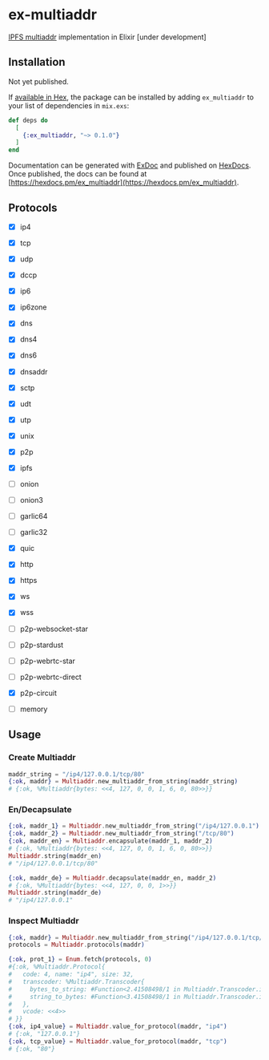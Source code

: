 # ex-multiaddr
[IPFS multiaddr](https://multiformats.io/multiaddr/) implementation in Elixir [under development]

## Installation
Not yet published.

If [available in Hex](https://hex.pm/docs/publish), the package can be installed
by adding `ex_multiaddr` to your list of dependencies in `mix.exs`:

```elixir
def deps do
  [
    {:ex_multiaddr, "~> 0.1.0"}
  ]
end
```

Documentation can be generated with [ExDoc](https://github.com/elixir-lang/ex_doc)
and published on [HexDocs](https://hexdocs.pm). Once published, the docs can
be found at [https://hexdocs.pm/ex_multiaddr](https://hexdocs.pm/ex_multiaddr).

## Protocols
- [X] ip4
- [X] tcp
- [X] udp
- [X] dccp
- [X] ip6
- [X] ip6zone
- [X] dns
- [X] dns4
- [X] dns6
- [X] dnsaddr
- [X] sctp
- [X] udt
- [X] utp
- [X] unix
- [X] p2p
- [X] ipfs
- [ ] onion
- [ ] onion3
- [ ] garlic64
- [ ] garlic32
- [X] quic
- [X] http
- [X] https
- [X] ws
- [X] wss
- [ ] p2p-websocket-star
- [ ] p2p-stardust
- [ ] p2p-webrtc-star
- [ ] p2p-webrtc-direct
- [X] p2p-circuit
- [ ] memory



## Usage

### Create Multiaddr
```elixir
maddr_string = "/ip4/127.0.0.1/tcp/80"
{:ok, maddr} = Multiaddr.new_multiaddr_from_string(maddr_string)
# {:ok, %Multiaddr{bytes: <<4, 127, 0, 0, 1, 6, 0, 80>>}}
```

### En/Decapsulate
```Elixir
{:ok, maddr_1} = Multiaddr.new_multiaddr_from_string("/ip4/127.0.0.1")
{:ok, maddr_2} = Multiaddr.new_multiaddr_from_string("/tcp/80")
{:ok, maddr_en} = Multiaddr.encapsulate(maddr_1, maddr_2)
# {:ok, %Multiaddr{bytes: <<4, 127, 0, 0, 1, 6, 0, 80>>}}
Multiaddr.string(maddr_en)
# "/ip4/127.0.0.1/tcp/80"

{:ok, maddr_de} = Multiaddr.decapsulate(maddr_en, maddr_2)
# {:ok, %Multiaddr{bytes: <<4, 127, 0, 0, 1>>}}
Multiaddr.string(maddr_de)
# "/ip4/127.0.0.1"
```

### Inspect Multiaddr
```elixir
{:ok, maddr} = Multiaddr.new_multiaddr_from_string("/ip4/127.0.0.1/tcp/80")
protocols = Multiaddr.protocols(maddr)

{:ok, prot_1} = Enum.fetch(protocols, 0)
#{:ok, %Multiaddr.Protocol{
#   code: 4, name: "ip4", size: 32,
#   transcoder: %Multiaddr.Transcoder{
#     bytes_to_string: #Function<2.41508498/1 in Multiaddr.Transcoder.ip4_transcoder/0>,
#     string_to_bytes: #Function<3.41508498/1 in Multiaddr.Transcoder.ip4_transcoder/0>
#   },
#   vcode: <<4>>
# }}
{:ok, ip4_value} = Multiaddr.value_for_protocol(maddr, "ip4")
# {:ok, "127.0.0.1"}
{:ok, tcp_value} = Multiaddr.value_for_protocol(maddr, "tcp")
# {:ok, "80"}
```

